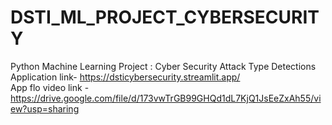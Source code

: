 # DSTI_ML_PROJECT_CYBERSECURITY
Python Machine Learning Project :  Cyber Security Attack Type Detections  
Application link- https://dsticybersecurity.streamlit.app/  
App flo video link - https://drive.google.com/file/d/173vwTrGB99GHQd1dL7KjQ1JsEeZxAh55/view?usp=sharing
